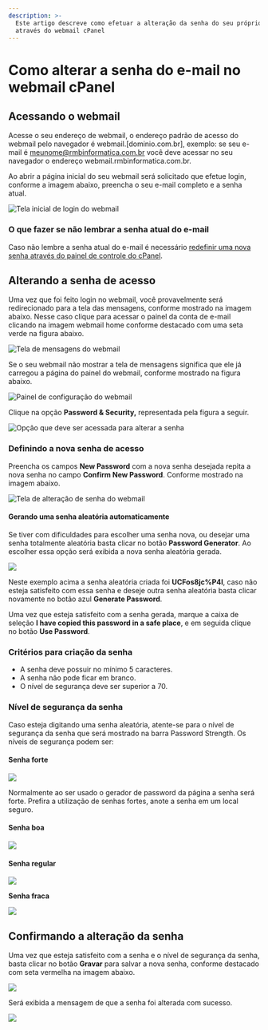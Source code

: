 ```yaml
---
description: >-
  Este artigo descreve como efetuar a alteração da senha do seu próprio e-mail
  através do webmail cPanel
---
```


# Como alterar a senha do e-mail no webmail cPanel

## Acessando o webmail

Acesse o seu endereço de webmail, o endereço padrão de acesso do webmail pelo navegador é webmail.\[dominio.com.br\], exemplo: se seu e-mail é meunome@rmbinformatica.com.br você deve acessar no seu navegador o endereço webmail.rmbinformatica.com.br.

Ao abrir a página inicial do seu webmail será solicitado que efetue login, conforme a imagem abaixo, preencha o seu e-mail completo e a senha atual.

![Tela inicial de login do webmail](../../.gitbook/assets/image%20%2847%29.png)

### O que fazer se não lembrar a senha atual do e-mail

Caso não lembre a senha atual do e-mail é necessário [redefinir uma nova senha através do painel de controle do cPanel](como-redefinir-a-senha-de-um-e-mail-no-painel-de-controle-cpanel.md).

## Alterando a senha de acesso

Uma vez que foi feito login no webmail, você provavelmente será redirecionado para a tela das mensagens, conforme mostrado na imagem abaixo. Nesse caso clique para acessar o painel da conta de e-mail clicando na imagem webmail home conforme destacado com uma seta verde na figura abaixo.

![Tela de mensagens do webmail](../../.gitbook/assets/image%20%2830%29.png)

Se o seu webmail não mostrar a tela de mensagens significa que ele já carregou a página do painel do webmail, conforme mostrado na figura abaixo.

![Painel de configura&#xE7;&#xE3;o do webmail](../../.gitbook/assets/image%20%2842%29.png)

Clique na opção **Password & Security,** representada pela figura a seguir.

![Op&#xE7;&#xE3;o que deve ser acessada para alterar a senha](../../.gitbook/assets/image%20%2831%29.png)

### Definindo a nova senha de acesso

Preencha os campos **New Password** com a nova senha desejada repita a nova senha no campo **Confirm New Password**. Conforme mostrado na imagem abaixo.

![Tela de altera&#xE7;&#xE3;o de senha do webmail](../../.gitbook/assets/image%20%2851%29.png)

#### Gerando uma senha aleatória automaticamente

Se tiver com dificuldades para escolher uma senha nova, ou desejar uma senha totalmente aleatória basta clicar no botão **Password Generator**. Ao escolher essa opção será exibida a nova senha aleatória gerada.

![](../../.gitbook/assets/image%20%2834%29.png)

Neste exemplo acima a senha aleatória criada foi **UCFos8jc%P4I**, caso não esteja satisfeito com essa senha e deseje outra senha aleatória basta clicar novamente no botão azul **Generate Password**. 

Uma vez que esteja satisfeito com a senha gerada, marque a caixa de seleção **I have copied this password in a safe place**, e em seguida clique no botão **Use Password**.

### Critérios para criação da senha

* A senha deve possuir no mínimo 5 caracteres.
* A senha não pode ficar em branco.
* O nível de segurança deve ser superior a 70.

### Nível de segurança da senha

Caso esteja digitando uma senha aleatória, atente-se para o nível de segurança da senha que será mostrado na barra Password Strength. Os níveis de segurança podem ser:

#### Senha forte

![](../../.gitbook/assets/image%20%2848%29.png)

Normalmente ao ser usado o gerador de password da página a senha será forte. Prefira a utilização de senhas fortes, anote a senha em um local seguro.

#### Senha boa

![](../../.gitbook/assets/image%20%2844%29.png)

#### Senha regular

![](../../.gitbook/assets/image%20%2832%29.png)

**Senha fraca**

![](../../.gitbook/assets/image%20%2835%29.png)

## Confirmando a alteração da senha

Uma vez que esteja satisfeito com a senha e o nível de segurança da senha, basta clicar no botão **Gravar** para salvar a nova senha, conforme destacado com seta vermelha na imagem abaixo.

![](../../.gitbook/assets/image%20%2829%29.png)

Será exibida a mensagem de que a senha foi alterada com sucesso.

![](../../.gitbook/assets/image%20%2850%29.png)

